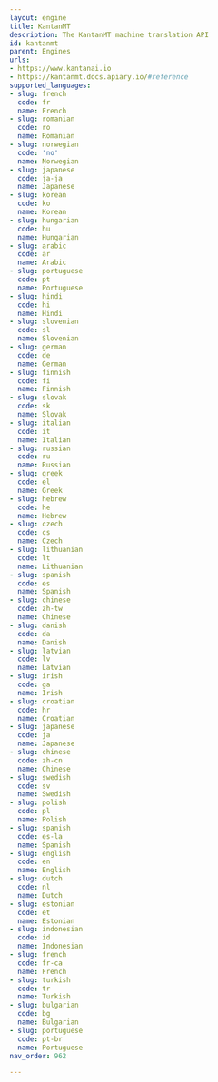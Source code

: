 ```yaml
---
layout: engine
title: KantanMT
description: The KantanMT machine translation API
id: kantanmt
parent: Engines
urls:
- https://www.kantanai.io
- https://kantanmt.docs.apiary.io/#reference
supported_languages:
- slug: french
  code: fr
  name: French
- slug: romanian
  code: ro
  name: Romanian
- slug: norwegian
  code: 'no'
  name: Norwegian
- slug: japanese
  code: ja-ja
  name: Japanese
- slug: korean
  code: ko
  name: Korean
- slug: hungarian
  code: hu
  name: Hungarian
- slug: arabic
  code: ar
  name: Arabic
- slug: portuguese
  code: pt
  name: Portuguese
- slug: hindi
  code: hi
  name: Hindi
- slug: slovenian
  code: sl
  name: Slovenian
- slug: german
  code: de
  name: German
- slug: finnish
  code: fi
  name: Finnish
- slug: slovak
  code: sk
  name: Slovak
- slug: italian
  code: it
  name: Italian
- slug: russian
  code: ru
  name: Russian
- slug: greek
  code: el
  name: Greek
- slug: hebrew
  code: he
  name: Hebrew
- slug: czech
  code: cs
  name: Czech
- slug: lithuanian
  code: lt
  name: Lithuanian
- slug: spanish
  code: es
  name: Spanish
- slug: chinese
  code: zh-tw
  name: Chinese
- slug: danish
  code: da
  name: Danish
- slug: latvian
  code: lv
  name: Latvian
- slug: irish
  code: ga
  name: Irish
- slug: croatian
  code: hr
  name: Croatian
- slug: japanese
  code: ja
  name: Japanese
- slug: chinese
  code: zh-cn
  name: Chinese
- slug: swedish
  code: sv
  name: Swedish
- slug: polish
  code: pl
  name: Polish
- slug: spanish
  code: es-la
  name: Spanish
- slug: english
  code: en
  name: English
- slug: dutch
  code: nl
  name: Dutch
- slug: estonian
  code: et
  name: Estonian
- slug: indonesian
  code: id
  name: Indonesian
- slug: french
  code: fr-ca
  name: French
- slug: turkish
  code: tr
  name: Turkish
- slug: bulgarian
  code: bg
  name: Bulgarian
- slug: portuguese
  code: pt-br
  name: Portuguese
nav_order: 962

---
```



